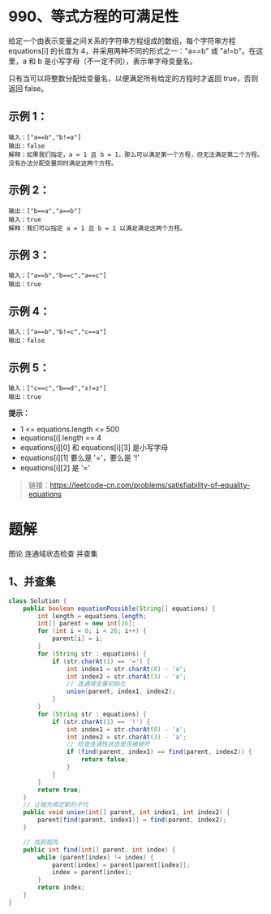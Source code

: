 # 990、等式方程的可满足性

给定一个由表示变量之间关系的字符串方程组成的数组，每个字符串方程 equations[i] 的长度为 4，并采用两种不同的形式之一："a==b" 或 "a!=b"。在这里，a 和 b 是小写字母（不一定不同），表示单字母变量名。

只有当可以将整数分配给变量名，以便满足所有给定的方程时才返回 true，否则返回 false。 


## 示例 1：
```
输入：["a==b","b!=a"]
输出：false
解释：如果我们指定，a = 1 且 b = 1，那么可以满足第一个方程，但无法满足第二个方程。没有办法分配变量同时满足这两个方程。
```
## 示例 2：
```
输出：["b==a","a==b"]
输入：true
解释：我们可以指定 a = 1 且 b = 1 以满足满足这两个方程。
```
## 示例 3：
```
输入：["a==b","b==c","a==c"]
输出：true
```
## 示例 4：
```
输入：["a==b","b!=c","c==a"]
输出：false
```
## 示例 5：
```
输入：["c==c","b==d","x!=z"]
输出：true
```

**提示：**

- 1 <= equations.length <= 500
- equations[i].length == 4
- equations[i][0] 和 equations[i][3] 是小写字母
- equations[i][1] 要么是 '='，要么是 '!'
- equations[i][2] 是 '='


> 链接：https://leetcode-cn.com/problems/satisfiability-of-equality-equations

# 题解 
图论 连通域状态检查 并查集
## 1、并查集
```java
class Solution {
    public boolean equationPossible(String[] equations) {
        int length = equations.length;
        int[] parent = new int[26];
        for (int i = 0; i < 26; i++) {
            parent[i] = i;
        }
        for (String str : equations) {
            if (str.charAt(1) == '=') {
                int index1 = str.charAt(0) - 'a';
                int index2 = str.charAt(3) - 'a';
                // 连通域全量初始化
                union(parent, index1, index2);
            }
        }
        for (String str : equations) {
            if (str.charAt(1) == '!') {
                int index1 = str.charAt(0) - 'a';
                int index2 = str.charAt(3) - 'a';
                // 检查连通性状态是否被破坏
                if (find(parent, index1) == find(parent, index2)) {
                    return false;
                }
            }
        }
        return true;
    }
    // 让祖先绑定新的子代
    public void union(int[] parent, int index1, int index2) {
        parent[find(parent, index1)] = find(parent, index2);
    }

    // 找到祖先
    public int find(int[] parent, int index) {
        while (parent[index] != index) {
            parent[index] = parent[parent[index]];
            index = parent[index];
        }
        return index;
    }
}

```